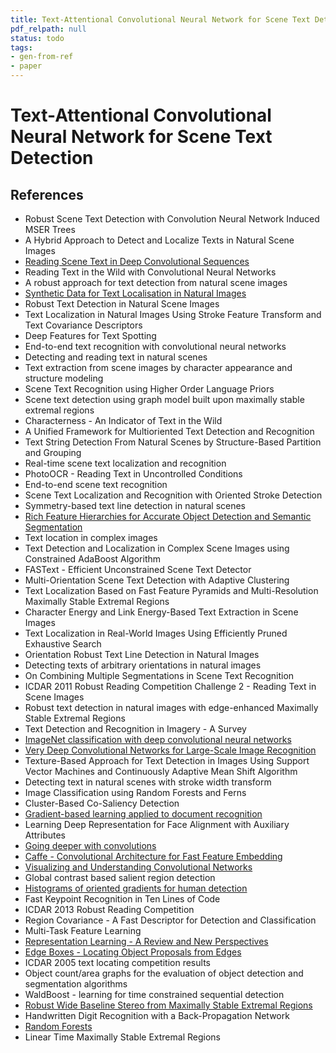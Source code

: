 ```yaml
---
title: Text-Attentional Convolutional Neural Network for Scene Text Detection
pdf_relpath: null
status: todo
tags:
- gen-from-ref
- paper
---
```


# Text-Attentional Convolutional Neural Network for Scene Text Detection

## References

- Robust Scene Text Detection with Convolution Neural Network Induced MSER Trees
- A Hybrid Approach to Detect and Localize Texts in Natural Scene Images
- [Reading Scene Text in Deep Convolutional Sequences](./reading-scene-text-in-deep-convolutional-sequences.md)
- Reading Text in the Wild with Convolutional Neural Networks
- A robust approach for text detection from natural scene images
- [Synthetic Data for Text Localisation in Natural Images](./synthetic-data-for-text-localisation-in-natural-images.md)
- Robust Text Detection in Natural Scene Images
- Text Localization in Natural Images Using Stroke Feature Transform and Text Covariance Descriptors
- Deep Features for Text Spotting
- End-to-end text recognition with convolutional neural networks
- Detecting and reading text in natural scenes
- Text extraction from scene images by character appearance and structure modeling
- Scene Text Recognition using Higher Order Language Priors
- Scene text detection using graph model built upon maximally stable extremal regions
- Characterness - An Indicator of Text in the Wild
- A Unified Framework for Multioriented Text Detection and Recognition
- Text String Detection From Natural Scenes by Structure-Based Partition and Grouping
- Real-time scene text localization and recognition
- PhotoOCR - Reading Text in Uncontrolled Conditions
- End-to-end scene text recognition
- Scene Text Localization and Recognition with Oriented Stroke Detection
- Symmetry-based text line detection in natural scenes
- [Rich Feature Hierarchies for Accurate Object Detection and Semantic Segmentation](./rich-feature-hierarchies-for-accurate-object-detection-and-semantic-segmentation.md)
- Text location in complex images
- Text Detection and Localization in Complex Scene Images using Constrained AdaBoost Algorithm
- FASText - Efficient Unconstrained Scene Text Detector
- Multi-Orientation Scene Text Detection with Adaptive Clustering
- Text Localization Based on Fast Feature Pyramids and Multi-Resolution Maximally Stable Extremal Regions
- Character Energy and Link Energy-Based Text Extraction in Scene Images
- Text Localization in Real-World Images Using Efficiently Pruned Exhaustive Search
- Orientation Robust Text Line Detection in Natural Images
- Detecting texts of arbitrary orientations in natural images
- On Combining Multiple Segmentations in Scene Text Recognition
- ICDAR 2011 Robust Reading Competition Challenge 2 - Reading Text in Scene Images
- Robust text detection in natural images with edge-enhanced Maximally Stable Extremal Regions
- Text Detection and Recognition in Imagery - A Survey
- [ImageNet classification with deep convolutional neural networks](./imagenet-classification-with-deep-convolutional-neural-networks.md)
- [Very Deep Convolutional Networks for Large-Scale Image Recognition](./very-deep-convolutional-networks-for-large-scale-image-recognition.md)
- Texture-Based Approach for Text Detection in Images Using Support Vector Machines and Continuously Adaptive Mean Shift Algorithm
- Detecting text in natural scenes with stroke width transform
- Image Classification using Random Forests and Ferns
- Cluster-Based Co-Saliency Detection
- [Gradient-based learning applied to document recognition](./gradient-based-learning-applied-to-document-recognition.md)
- Learning Deep Representation for Face Alignment with Auxiliary Attributes
- [Going deeper with convolutions](./going-deeper-with-convolutions.md)
- [Caffe - Convolutional Architecture for Fast Feature Embedding](./caffe-convolutional-architecture-for-fast-feature-embedding.md)
- [Visualizing and Understanding Convolutional Networks](./visualizing-and-understanding-convolutional-networks.md)
- Global contrast based salient region detection
- [Histograms of oriented gradients for human detection](./histograms-of-oriented-gradients-for-human-detection.md)
- Fast Keypoint Recognition in Ten Lines of Code
- ICDAR 2013 Robust Reading Competition
- Region Covariance - A Fast Descriptor for Detection and Classification
- Multi-Task Feature Learning
- [Representation Learning - A Review and New Perspectives](./representation-learning-a-review-and-new-perspectives.md)
- [Edge Boxes - Locating Object Proposals from Edges](./edge-boxes-locating-object-proposals-from-edges.md)
- ICDAR 2005 text locating competition results
- Object count/area graphs for the evaluation of object detection and segmentation algorithms
- WaldBoost - learning for time constrained sequential detection
- [Robust Wide Baseline Stereo from Maximally Stable Extremal Regions](./robust-wide-baseline-stereo-from-maximally-stable-extremal-regions.md)
- Handwritten Digit Recognition with a Back-Propagation Network
- [Random Forests](./random-forests.md)
- Linear Time Maximally Stable Extremal Regions

